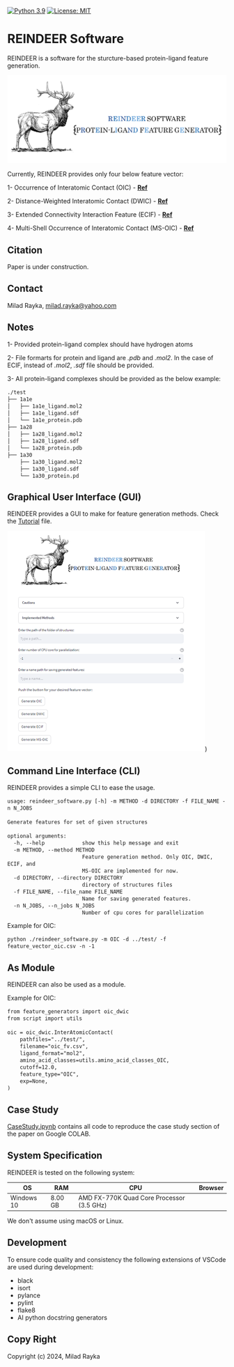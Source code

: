 [![Python 3.9](https://img.shields.io/badge/python-3.9-blue.svg)](https://www.python.org/downloads/release/python-360/)
[![License: MIT](https://img.shields.io/badge/License-MIT-yellow.svg)](https://opensource.org/licenses/MIT)

# REINDEER Software
REINDEER is a software for the sturcture-based protein-ligand feature generation.

![Logo](https://github.com/miladrayka/reindeer_software/blob/main/reindeer/logo/Logo.png)

Currently, REINDEER provides only four below feature vector:

1- Occurrence of Interatomic Contact (OIC) - **[Ref](https://academic.oup.com/bioinformatics/article/26/9/1169/199938?login=false)**

2- Distance-Weighted Interatomic Contact (DWIC) - **[Ref](https://onlinelibrary.wiley.com/doi/abs/10.1002/minf.202060084)**

3- Extended Connectivity Interaction Feature (ECIF) - **[Ref](https://academic.oup.com/bioinformatics/article/37/10/1376/5998664?login=false)**

4- Multi-Shell Occurrence of Interatomic Contact (MS-OIC) - **[Ref](https://www.frontiersin.org/articles/10.3389/fchem.2021.753002/full)**

## Citation
Paper is under construction.

## Contact
Milad Rayka, milad.rayka@yahoo.com

## Notes

1- Provided protein-ligand complex should have hydrogen atoms

2- File formarts for protein and ligand are *.pdb* and *.mol2*. 
In the case of ECIF, instead of *.mol2*, *.sdf* file should be provided.

3- All protein-ligand complexes should be provided as the below example:

    ./test
    ├── 1a1e
    │   ├── 1a1e_ligand.mol2
    │   ├── 1a1e_ligand.sdf
    │   └── 1a1e_protein.pdb
    ├── 1a28
    │   ├── 1a28_ligand.mol2
    │   ├── 1a28_ligand.sdf
    │   └── 1a28_protein.pdb
    ├── 1a30
        ├── 1a30_ligand.mol2
        ├── 1a30_ligand.sdf
        └── 1a30_protein.pd


## Graphical User Interface (GUI)
REINDEER provides a GUI to make for feature generation methods. Check the [Tutorial](https://github.com/miladrayka/reindeer_software/blob/main/Tutorial.pdf) file.

![GUI](https://github.com/miladrayka/reindeer_software/blob/main/GUI_img.PNG))

## Command Line Interface (CLI)
REINDEER provides a simple CLI to ease the usage.

```
usage: reindeer_software.py [-h] -m METHOD -d DIRECTORY -f FILE_NAME -n N_JOBS

Generate features for set of given structures

optional arguments:
  -h, --help            show this help message and exit
  -m METHOD, --method METHOD
                        Feature generation method. Only OIC, DWIC, ECIF, and
                        MS-OIC are implemented for now.
  -d DIRECTORY, --directory DIRECTORY
                        directory of structures files
  -f FILE_NAME, --file_name FILE_NAME
                        Name for saving generated features.
  -n N_JOBS, --n_jobs N_JOBS
                        Number of cpu cores for parallelization
```

Example for OIC:

```
python ./reindeer_software.py -m OIC -d ../test/ -f feature_vector_oic.csv -n -1
```
## As Module
REINDEER can also be used as a module.

Example for OIC:

```
from feature_generators import oic_dwic
from script import utils

oic = oic_dwic.InterAtomicContact(
    pathfiles="../test/",
    filename="oic_fv.csv",
    ligand_format="mol2",
    amino_acid_classes=utils.amino_acid_classes_OIC,
    cutoff=12.0,
    feature_type="OIC",
    exp=None,
)
```

## Case Study
[CaseStudy.ipynb](https://github.com/miladrayka/reindeer_software/blob/main/CaseStudy.ipynb) contains all code to reproduce the case study section of the paper on Google COLAB.

## System Specification

REINDEER is tested on the following system:

| OS  |  RAM | CPU  | Browser |
| ------------ | ------------ | ------------ |------------ |
| Windows 10  | 8.00 GB  |  AMD FX-770K Quad Core Processor (3.5 GHz) | 

We don't assume using macOS or Linux. 

## Development

To ensure code quality and consistency the following extensions of VSCode are used during development:

- black
- isort
- pylance
- pylint
- flake8
- AI python docstring generators

## Copy Right
Copyright (c) 2024, Milad Rayka
